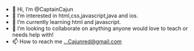 - 👋 Hi, I’m @CaptainCajun
- 👀 I’m interested in html,css,javascript,java and ios.
- 🌱 I’m currently learning html and javascript.
- 💞️ I’m looking to collaborate on anything anyone would love to teach or needs help with!
- 📫 How to reach me ...Cajunred@gmail.com

<!---
CaptainCajun/CaptainCajun is a ✨ special ✨ repository because its `README.md` (this file) appears on your GitHub profile.
You can click the Preview link to take a look at your changes.
--->
